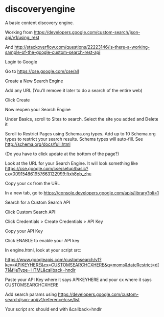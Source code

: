 # discoveryengine
A basic content discovery engine.

Working from https://developers.google.com/custom-search/json-api/v1/using_rest

And http://stackoverflow.com/questions/22223146/is-there-a-working-sample-of-the-google-custom-search-rest-api


Login to Google

Go to https://cse.google.com/cse/all

Create a New Search Engine

Add any URL (You'll remove it later to do a search of the entire web)

Click Create

Now reopen your Search Engine

Under Basics, scroll to Sites to search. Select the site you added and Delete it 

Scroll to Restrict Pages using Schema.org types. Add up to 10 Schema.org types to restrict your search results. Schema types will auto-fill. See http://schema.org/docs/full.html

(Do you have to click update at the bottom of the page?)



Look at the URL for your Search Engine. It will look something like https://cse.google.com/cse/setup/basic?cx=009154861957663122999:ftxh8pb_zhu

Copy your cx from the URL

In a new tab, go to https://console.developers.google.com/apis/library?pli=1

Search for a Custom Search API

Click Custom Search API

Click Credentials > Create Credentials > API Key

Copy your API Key

Click ENABLE to enable your API key

In engine.html, look at your script src:

https://www.googleapis.com/customsearch/v1?key=APIKEYHERE&cx=CUSTOMSEARCHCXHERE&q=moms&dateRestrict=d[7]&fileType=HTML&callback=hndlr

Paste your API Key where it says APIKEYHERE and your cx where it says CUSTOMSEARCHCXHERE

Add search params using https://developers.google.com/custom-search/json-api/v1/reference/cse/list

Your script src should end with &callback=hndlr

